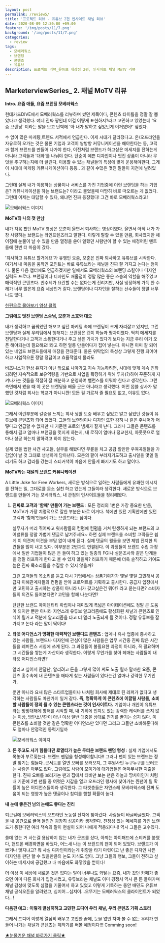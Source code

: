 ```yaml
---
layout: post
permalink: /review5/
title: '프로젝트 리뷰 - 유튜브 2편 인사이트 채널 리뷰'
date: 2020-08-09 12:30:00 +09:00
feature: '/img/posts/11/7.png'
background: '/img/posts/11/7.png'
categories:
  - review
tags:
  - 모베러웍스
  - 브랜딩
  - 콘텐츠
  - 유튜브
description: 프로젝트 리뷰_유튜브 대장정 2편, 인사이트 채널 MoTV 리뷰
---
```


## MarketerviewSeries_ 2. 채널 MoTV 리뷰



**Intro. 요즘 애들, 요즘 브랜딩 모베러웍스**



현대카드DIVE에서 모베러웍스를 리뷰하며 썼던 제목이다, 콘텐츠 타이틀을 정말 잘 뽑았다고 생각했다. 얘네 진짜 짱인데 이걸 어떻게 표현하지?라고 고민하고 있었는데 '요즘 브랜딩' 이라는 말을 보고 단박에 '아 내가 말하고 싶었던게 이거였어!' 싶었다. 

수 없이 많은 마케팅,트렌드 서적에서 언급한다. 이제 시대가 달라졌다고. 온/오프라인을 자유로히 오가는 것은 물론 기업과 고객이 쌍방향 커뮤니케이션을 해야한다는 둥, 고객과 함께 브랜드를 만들어 나가야 한다, 이전처럼 브랜드가 하고싶은 메세지를 전하는게 아니라 고객들과 '대화'를 나눠야 한다. 단순이 예쁜 디자인이나 멋진 상품이 아니라 무엇을 추구하는지에 더 끌린다,  이용할 수 있는 채널들의 특성에 맞게 운용해야한다, 그게 이 시대에 마케팅 커뮤니케이션이다 등등..  과 같이 수많은 멋진 말들이 지천에 널려있다.  

그런데 실제 내가 이용하는 상품이나 서비스를 가진 기업중에 이런 브랜딩을 하는 기업은? 커뮤니케이션을 하는 브랜드는? 이라고 물었을때 마땅히 바로 떠오르는 게 없었다. 그런데 이제는 대답할 수 있다, 왜냐면 진짜 등장했다! 그건 바로 모베러웍스라고!

![모베러웍스 이미지](/img/posts/11/0.jpeg)







**MoTV와 나의 첫 만남**



내가 처음 봤던 MoTV 영상은 모춘이 울면서 퇴사하는 영상이였다. 울면서 아직 내가 가장 사랑하는 브랜드는 라인프렌즈라고 말한다. 이렇게 말할 수 있을 만큼, 회사였지만 헤어짐에 눈물이 날 수 있을 만큼 열정을 쏟아 일했던 사람만이 할 수 있는 애정어린 멘트들에 한번 더 마음이 갔다. 

'퇴사하고 유튜브 할거에요'가 유행인 요즘, 모춘은 진짜 퇴사하고 유튜브를 시작한다. 여기서 내 마음을 움직인 포인트는 바로 유튜브라는 채널을 진짜 잘 가지고 논다는 점이다.  물론 다음 챕터에도 언급하겠지만 일에서도 모베러웍스의 브랜딩 스킬이나 디자인 실력도 프로다. 브랜딩이나 디자인도 배울점이 정말 많은 좋은 스승의 역할을 해주었고 매력적인 콘텐츠다. 빈수레가 요란할 수는 없다는게 진리지만, 사실 냉정하게 가득 찬 수레가 너무 많은게 요즘 세상인거 같다. 브랜딩이나 디자인을 잘하는 선수들이 정말 너무나도 많다. 

[한편으로 몰아보기 영상 클릭](https://youtu.be/eiM-G2SdzVg) 



**그럼에도 멋진 브랜딩 스승님, 모춘과 소호와 대오**



내가 생각하고 꿈꿔왔던 해보고 싶던 마케팅 속에 브랜딩이 크게 자리잡고 있지만, 그런 브랜딩과 실제 우리팀에서 행해지는 브랜딩은 갭이 하늘과 땅차이였다. 딱히 메세지를 전달한다거나 고객과 소통한다거나 주고 싶은 가치가 있다기 보다는 지금 우리 이거 오픈 해야되는데 필요해요!!라고 하면 얼릉 만들어다가 집어 넣는다. 아니면 이미 잘 되어 있는 네임드 브랜드들에게 매장을 전대준다. 물론 위탁업의 특성상 그렇게 진행 되어야 하고 사업적으론 정말 정답이고 효율적일지 몰라도 

비즈니스가 현상 유지가 아닌 앞으로 나아가고 지속 가능하려면, 시대에 맞게 계속 진화 되려면 지속적으로 보유역량을 기반으로 사업을 확장하기 위해 투자(?)하여 꾸준하게 지켜나가는 것들을 적절히 잘 배분하고 운영하여 밸런스를 이뤄야 한다고 생각한다. 그런 측면에서 봤을 때 이 곳은 브랜딩을 배울 곳은 아니라고 생각했다. 어떤 몹쓸 상사가 말했던 것처럼 회사는 학교가 아니니깐! 모든 걸 가르쳐 줄 필요도 없고, 이유도 없다. 



![모베러웍스 이미지](/img/posts/11/6.jpeg)



그래서 이런부분에 갈증을 느끼는 회사 생활 도중 배우고 싶었고 알고 싶었던 것들이 유튜브에 콘텐츠화 되어 있었다.  그들의 브랜딩이나 디자인 또한 감히 나 같은 주니어가 어떻다고 언급할 수 없지만 내 기준엔 프로의 냄새가 짙게 난다. 그러나 그들은 콘텐츠를 통해서 결코 얼마나 브랜딩을 멋지게 하는지, 내 로직이 얼마나 정교한지, 아웃풋으로 얼마나 성공 하는지 말하려고 하지 않는다. 

실제 있을 법한 사건 사고들, 실무를 해봤다면 무릎을 치고 공감 할만한 우여곡절들을 가감없이 날 것 그대로 생생하게 담아낸다. 모춘의 팔이 부러지기도하고 출시일을 몇일 밀리기도 하고 감리를 갔는데 스티커색이 마음에 안들게 빠지기도 하고 말이다. 



**MoTV라는 채널의 브랜드 커뮤니케이션**



A Little Joke for Free Workers, 새로운 방식으로 일하는 사람들에게 유쾌한 메시지를 전하는 일, 그대로를 몸소 실천 하고 있는게 그들이라 생각한다. 새로운 방식으로 브랜드를 만들어 가는 모베러웍스, 내 관점의 인사이트들을 정리해봤다. 



1. **진짜로 고객과 '함께' 만들어 가는 브랜드** : 모든 정리의 1번은 가장 중요한 만큼, MoTV가 가장 치명적으로 잘한 부분은 바로 이거다. 책에만 있던 기획안에만 있던 고객과 '함께'만들어 가는 브랜드라는 점이다. 

   실무자가 머리 쥐어짜고 윗사람들의 컨펌에 컨펌을 거쳐 탄생하게 되는 브랜드의 코어밸류를 정말 가볍게 댓글로 남겨주세요~ 하면 실제 브랜드를 소비할 고객들은 쉽게 이 의견저 의견을 부담 없이 내게 된다. 실제 댓글의 퀄들을 보면 제법 진지한 의견들을 많이 내고 있다. 이부분은 2번과도 연결된다. 이 과정들이 브랜드 수립 과정에서 일반 기업들이 많은 돈 들여 하고 있는 일종의 FGI나 설문조사와 같은 단계들을 정말 러프하게 한다고 볼 수 있지 않을까?  러프하기 때문에 더욱 솔직하고 기여도 높은 진짜 목소리들을 수집할 수 있지 않을까?  

   그런 고객들의 목소리를 듣고 다시 기업에서는 상품기획자가 몇날 몇일 고민해서 공급자 이해관계자들의 컨펌을 받아 프로덕트를 기획하고 출시한다. 공급자 입장에서만 고민하고 출시하는 상품이 아니라 니가 갖고싶은건 뭐야? 라고 묻는다면? 소비자들의 의견도 들어본다면? 고민을 함께 나눈다면?

   탄탄한 브랜드 아이덴티티 확립이나 재미있게 폭넓은 아이데이션에도 정말 큰 도움이 되지만 뿐만 아니라 자연스레 유튜브 알고리즘에도 활성화된 채널과 콘텐츠로 인식이 될거고 덕분에 알고리즘을 타고 더 멀리 노출되게 될 것이다. 정말 유튜브를 잘 가지고 논다 라는 말이 딱이다! 

   

2. **타겟 어디언스가 명확한 매력적인 브랜디드 콘텐츠** : 업계나 유사 업종에 종사하고 있는 사람들, 브랜드나 디자인에 관심이 많은 사람들은 업무 시간중 진짜 많은 시간들을 레퍼런스 서칭에 쓰게 된다. 그 과정들이 불필요한 과정이 아니라, 꼭 필요하며 그 시간들을 쌓는게 자산이라 생각한다. 이렇게 무언가를 찾아 헤매는 사람들이 내 타겟 어디언스라면? 

   알리고 싶어서 안달난, 알리려고 돈을 그렇게 많이 써도 노출 될까 말까한 요즘, 콘텐츠 홍수속에 내 콘텐츠를 애타게 찾는 사람들이 있다는건 얼마나 강력한 무기인가,

   뿐만 아니라 요새 많은 스타트업들이나 나처럼 회사에 제대로 된 레퍼가 없다고 생각하는 사람들도 마찬가지 일거 같다. **즉, 명확하게 이 콘텐츠에 이끌릴 사람들, 소비할 사람들이 정의 될 수 있는 콘텐츠라는 것이 인사이트다.** 기업이나 개인이 유튜브라는 망망대해에 항해를 시작할 때, 내 기획에 인지도 있는 강력한 캐릭터를 쓰지 않는 이상, 방탄소년단이 아닌 이상 일반 대중을 상대로 인기를 끌기는 쉽지 않다. 이 콘텐츠를 소비할 것만 같은 명확한 어디언스만 있다면 그리고 그들만 소비해준다해도 얼마나 안정적인 동력기일까 

   

   ![모베러웍스 이미지](/img/posts/11/4.jpeg)

   

3. **돈 주고도 사기 힘들다던 로열티가 높은 두터운 브랜드 팬덤 형성** :  실제 기업에서도 목놓아 부르짖는다. 브랜드 팬덤을 형성해야합니다!! 그러나 팬이 있는 브랜드는 정말 찾기는 힘들다..콘서트를 열면 오빠를 보러오지, 그 후원사인 누구누구를 보러오는 사람은 아무도 없다. 그럼에도 사람이 모이기에 대기업들은 어마무시한 지출을 한다. 진짜 오빠를 보러가는 팬과 집에서 티비만 보는 팬은 하늘과 땅차이인거 처럼 내 기준에 2번 팬들 중 여럿은 지갑을 열고 오프라인 행사에 찾아가는 찐팬이 될 확률이 높은 어디언스들이라 생각한다. 그 타겟층들은 자연스레 모베러웍스에 진짜 도움이 되는 영양가 높은 댓글이나 참여를 행할 확률이 높다. 








**내 눈에 좋은건 남의 눈에도 좋다는 진리**



퇴근길에 모베러웍스의 오프라인 노동절 잔치에 찾아갔다. 사람들이 바글바글했다. 고객을 내 공간으로 끌어 들인건 굉장히 성공이라 생각한다. 진정성 있는 메세지를 가진 브랜드가 통한다던 여러 책속의 말이 현실이 되어 나에게 적용되다니!  역시 그들은 고수였다. 

쓸데 없는 거 사는걸 용납하지 않는 내가 굿즈를 샀다, 아끼는 아이패드에 스티커를 붙였다, 핸드폰 배경화면을 바꿨다, 어느새 나는 이 브랜드의 팬이 되어 있었다.  브랜드가 이쁘거나 멋지냐고? 뭐 사실 디자인이라는게 취향을 타기 마련이고 난 좋은 디자인 나쁜 디자인을 판단 할 수 있을만큼의 눈도 지식도 없다. 그냥 그들의 행보,  그들이 전하고 싶어하는 메세지에 공감했고 내 마음에도 와닿았을 뿐이다! 

더 이상 이 세상에 새로운 것은 없다는 말이 너무나도 와닿는 요즘, 내가 갔던 카페가 좋으면 이미 다른 회사가 입점시켰고, 유튜브라는 채널도 이미 경쟁사 역시 큰 돈 들여가며 채널 감성에 맞도록 심혈을 기울여서 하고 있었고 이렇게 기록하는 동안 배민도 유튜브 채널 공식오픈을 알려왔고, 심지어...심지어...오뚜기는 모베러웍스의 클라이언트가 되었다.. ! 



**다음편 예고 : 이렇게 열심히하고 고민한 드디어 우리 채널, 우리 콘텐츠 기획 스토리**

그래서 드디어 이렇게 열심히 배우고 고민한 끝에, 눈물 없인 차마 볼 수 없는 우리가 만들어 나가는 채널과 콘텐츠는 제작기를 써볼 예정이다!!! Comming soon! 



[★눈물겨운 채널 바로가기 클릭★](https://www.youtube.com/channel/UCp0GYo1WZLSR-v18NJsYi4g) 




